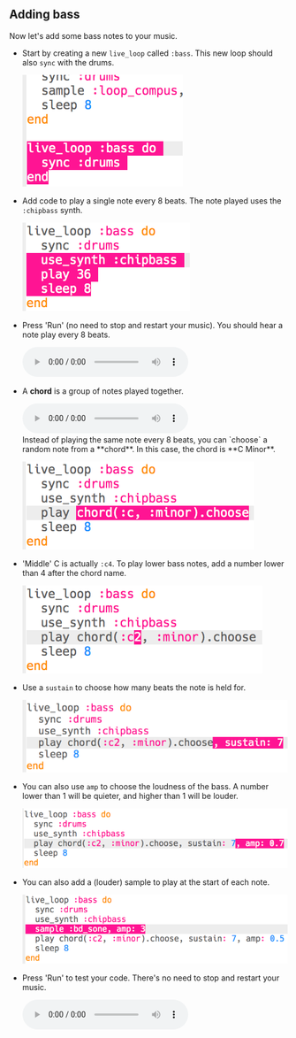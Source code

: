 ## Adding bass

Now let's add some bass notes to your music.

+ Start by creating a new `live_loop` called `:bass`. This new loop should also `sync` with the drums.
    
    ![screenshot](images/dj-bass-loop.png)

+ Add code to play a single note every 8 beats. The note played uses the `:chipbass` synth.
    
    ![screenshot](images/dj-bass-note.png)

+ Press 'Run' (no need to stop and restart your music). You should hear a note play every 8 beats.
    
    <div id="audio-preview" class="pdf-hidden">
      <audio controls preload> <source src="resources/bass-single.mp3" type="audio/mpeg"> Your browser does not support the <code>audio</code> element. </audio>
    </div>
+ A **chord** is a group of notes played together.
    
    <div id="audio-preview" class="pdf-hidden">
      <audio controls preload> <source src="resources/chord.mp3" type="audio/mpeg"> Your browser does not support the <code>audio</code> element. </audio>
    </div>
    Instead of playing the same note every 8 beats, you can `choose` a random note from a **chord**. In this case, the chord is **C Minor**.
    
    ![screenshot](images/dj-bass-random-note.png)

+ 'Middle' C is actually `:c4`. To play lower bass notes, add a number lower than 4 after the chord name.
    
    ![screenshot](images/dj-bass-lower-note.png)

+ Use a `sustain` to choose how many beats the note is held for.
    
    ![screenshot](images/dj-bass-longer-note.png)

+ You can also use `amp` to choose the loudness of the bass. A number lower than 1 will be quieter, and higher than 1 will be louder.
    
    ![screenshot](images/dj-bass-amp.png)

+ You can also add a (louder) sample to play at the start of each note.
    
    ![screenshot](images/dj-bass-sample.png)

+ Press 'Run' to test your code. There's no need to stop and restart your music.
    
    <div id="audio-preview" class="pdf-hidden">
      <audio controls preload> <source src="resources/bass.mp3" type="audio/mpeg"> Your browser does not support the <code>audio</code> element. </audio>
    </div>